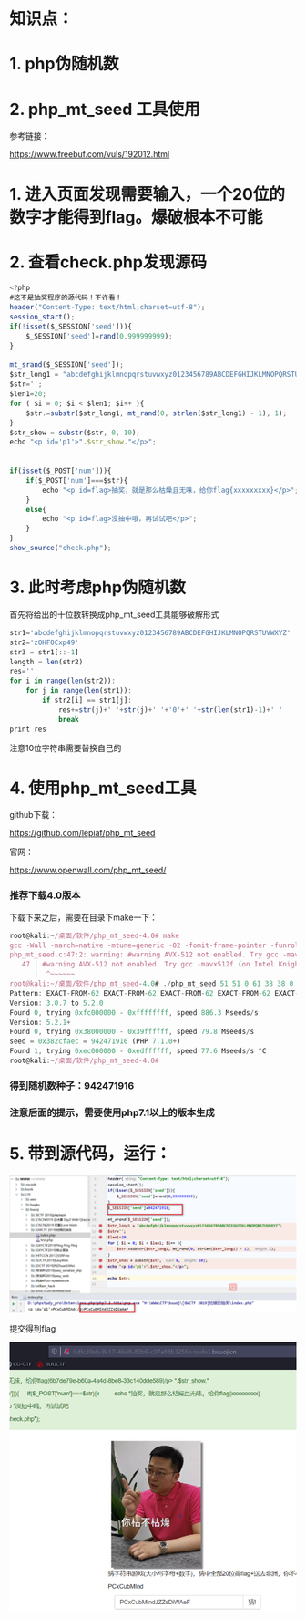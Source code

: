 # 知识点：

# 1. php伪随机数

# 2. php_mt_seed 工具使用

参考链接：

https://www.freebuf.com/vuls/192012.html



# 1. 进入页面发现需要输入，一个20位的数字才能得到flag。爆破根本不可能



# 2. 查看check.php发现源码

```javascript
<?php
#这不是抽奖程序的源代码！不许看！
header("Content-Type: text/html;charset=utf-8");
session_start();
if(!isset($_SESSION['seed'])){
    $_SESSION['seed']=rand(0,999999999);
}

mt_srand($_SESSION['seed']);
$str_long1 = "abcdefghijklmnopqrstuvwxyz0123456789ABCDEFGHIJKLMNOPQRSTUVWXYZ";
$str='';
$len1=20;
for ( $i = 0; $i < $len1; $i++ ){
    $str.=substr($str_long1, mt_rand(0, strlen($str_long1) - 1), 1);
}
$str_show = substr($str, 0, 10);
echo "<p id='p1'>".$str_show."</p>";


if(isset($_POST['num'])){
    if($_POST['num']===$str){
        echo "<p id=flag>抽奖，就是那么枯燥且无味，给你flag{xxxxxxxxx}</p>";
    }
    else{
        echo "<p id=flag>没抽中哦，再试试吧</p>";
    }
}
show_source("check.php");
```



# 3. 此时考虑php伪随机数

首先将给出的十位数转换成php_mt_seed工具能够破解形式



```javascript
str1='abcdefghijklmnopqrstuvwxyz0123456789ABCDEFGHIJKLMNOPQRSTUVWXYZ'
str2='zOHF0Cxp49'
str3 = str1[::-1]
length = len(str2)
res=''
for i in range(len(str2)):
    for j in range(len(str1)):
        if str2[i] == str1[j]:
            res+=str(j)+' '+str(j)+' '+'0'+' '+str(len(str1)-1)+' '
            break
print res
```



注意10位字符串需要替换自己的



# 4. 使用php_mt_seed工具

github下载：

https://github.com/lepiaf/php_mt_seed



官网：

https://www.openwall.com/php_mt_seed/

### 推荐下载4.0版本



下载下来之后，需要在目录下make一下：

```javascript
root@kali:~/桌面/软件/php_mt_seed-4.0# make
gcc -Wall -march=native -mtune=generic -O2 -fomit-frame-pointer -funroll-loops -fopenmp php_mt_seed.c -o php_mt_seed
php_mt_seed.c:47:2: warning: #warning AVX-512 not enabled. Try gcc -mavx512f (on Intel Knights Landing, Skylake-X, or some newer). [-Wcpp]
   47 | #warning AVX-512 not enabled. Try gcc -mavx512f (on Intel Knights Landing, Skylake-X, or some newer).
      |  ^~~~~~~
root@kali:~/桌面/软件/php_mt_seed-4.0# ./php_mt_seed 51 51 0 61 38 38 0 61 23 23 0 61 38 38 0 61 20 20 0 61 1 1 0 61 48 48 0 61 44 44 0 61 13 13 0 61 3 3 0 61 
Pattern: EXACT-FROM-62 EXACT-FROM-62 EXACT-FROM-62 EXACT-FROM-62 EXACT-FROM-62 EXACT-FROM-62 EXACT-FROM-62 EXACT-FROM-62 EXACT-FROM-62 EXACT-FROM-62
Version: 3.0.7 to 5.2.0
Found 0, trying 0xfc000000 - 0xffffffff, speed 886.3 Mseeds/s 
Version: 5.2.1+
Found 0, trying 0x38000000 - 0x39ffffff, speed 79.8 Mseeds/s 
seed = 0x382cfaec = 942471916 (PHP 7.1.0+)
Found 1, trying 0xec000000 - 0xedffffff, speed 77.6 Mseeds/s ^C
root@kali:~/桌面/软件/php_mt_seed-4.0# 

```

### 得到随机数种子：942471916

### 注意后面的提示，需要使用php7.1以上的版本生成



# 5. 带到源代码，运行：

![](images/270A7D4A00A14E25A182B5A5F11F088Aclipboard.png)

提交得到flag

![](images/6C6D973497F843AD8EC0803467673E8Eclipboard.png)

